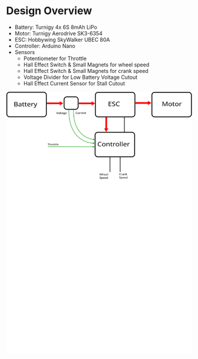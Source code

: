 # Design Overview
- Battery: Turnigy 4x 6S 8mAh LiPo
- Motor: Turnigy Aerodrive SK3-6354
- ESC: Hobbywing SkyWalker UBEC 80A
- Controller: Arduino Nano
- Sensors
  - Potentiometer for Throttle
  - Hall Effect Switch & Small Magnets for wheel speed
  - Hall Effect Switch & Small Magnets for crank speed
  - Voltage Divider for Low Battery Voltage Cutout
  - Hall Effect Current Sensor for Stall Cutout

![alt text](overview.svg "Overview")
